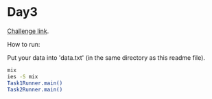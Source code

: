 # Day3

[Challenge link](https://adventofcode.com/2021/day/3).

How to run:

Put your data into 'data.txt' (in the same directory as this readme file).

```sh
mix
ies -S mix
Task1Runner.main()
Task2Runner.main()
```
